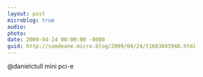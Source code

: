 ```yaml
---
layout: post
microblog: true
audio: 
photo: 
date: 2009-04-24 00:00:00 -0000
guid: http://samdeane.micro.blog/2009/04/24/t1603843948.html
---
```

@danielctull mini pci-e
